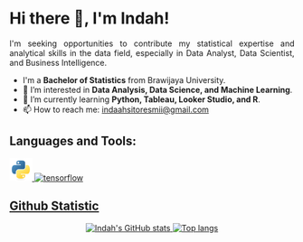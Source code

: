 # Hi there 👋, I'm Indah!

<p align="justify">
  I'm seeking opportunities to contribute my statistical expertise and analytical skills in the data field, especially in Data Analyst, Data Scientist, and Business Intelligence.
</p>

- I'm a **Bachelor of Statistics** from Brawijaya University.
- 🔭 I’m interested in **Data Analysis, Data Science, and Machine Learning**.
- 🌱 I’m currently learning **Python, Tableau, Looker Studio, and R**.
- 📫 How to reach me: indaahsitoresmii@gmail.com

## Languages and Tools:
<p align="left"> 
  </a> <a href="https://www.python.org" target="_blank" rel="noreferrer"> <img src="https://raw.githubusercontent.com/devicons/devicon/master/icons/python/python-original.svg" alt="python" width="40" height="40"/> 
  </a> <a href="https://www.tensorflow.org" target="_blank" rel="noreferrer"> <img src="https://www.vectorlogo.zone/logos/tensorflow/tensorflow-icon.svg" alt="tensorflow" width="40" height="40"/>  
</p>

## Github Statistic
<p align="center">
  <img alt="Indah's GitHub stats" src="https://github-readme-stats.vercel.app/api?username=indahsh&show_icons=true&theme=tokyonight"/>
  <img alt="Top langs" src="https://github-readme-stats.vercel.app/api/top-langs/?username=indahsh&layout=compact&langs_count=8&theme=tokyonight"/>
</p>


